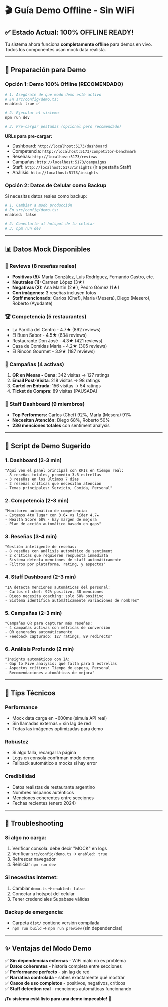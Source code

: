 # 🎬 Guía Demo Offline - Sin WiFi

## ✅ **Estado Actual: 100% OFFLINE READY!**

Tu sistema ahora funciona **completamente offline** para demos en vivo. Todos los componentes usan mock data realista.

---

## 🚀 **Preparación para Demo**

### **Opción 1: Demo 100% Offline (RECOMENDADO)**

```bash
# 1. Asegúrate de que modo demo esté activo
# En src/config/demo.ts:
enabled: true ✅

# 2. Ejecutar el sistema
npm run dev

# 3. Pre-cargar pestañas (opcional pero recomendado)
```

**URLs para pre-cargar:**
- Dashboard: `http://localhost:5173/dashboard`
- Competencia: `http://localhost:5173/competitor-benchmark` 
- Reseñas: `http://localhost:5173/reviews`
- Campañas: `http://localhost:5173/campaigns`
- Staff: `http://localhost:5173/insights` (ir a pestaña Staff)
- Análisis: `http://localhost:5173/insights`

### **Opción 2: Datos de Celular como Backup**

Si necesitas datos reales como backup:

```bash
# 1. Cambiar a modo producción
# En src/config/demo.ts:
enabled: false

# 2. Conectarte al hotspot de tu celular
# 3. npm run dev
```

---

## 📊 **Datos Mock Disponibles**

### **💬 Reviews (8 reseñas reales)**
- **Positivas (5):** María González, Luis Rodríguez, Fernando Castro, etc.
- **Neutrales (1):** Carmen López (3★)
- **Negativas (2):** Ana Martín (2★), Pedro Gómez (1★)
- **Con imágenes:** 3 reseñas incluyen fotos
- **Staff mencionado:** Carlos (Chef), María (Mesera), Diego (Mesero), Roberto (Ayudante)

### **🏆 Competencia (5 restaurantes)**
- La Parrilla del Centro - 4.7★ (892 reviews)
- El Buen Sabor - 4.5★ (634 reviews) 
- Restaurante Don José - 4.3★ (421 reviews)
- Casa de Comidas María - 4.2★ (305 reviews)
- El Rincón Gourmet - 3.9★ (187 reviews)

### **🎯 Campañas (4 activas)**
1. **QR en Mesas - Cena**: 342 visitas → 127 ratings
2. **Email Post-Visita**: 218 visitas → 98 ratings
3. **Cartel en Entrada**: 156 visitas → 54 ratings
4. **Ticket de Compra**: 89 visitas (PAUSADA)

### **👥 Staff Dashboard (9 miembros)**
- **Top Performers:** Carlos (Chef) 92%, María (Mesera) 91%
- **Necesitan Atención:** Diego 68%, Roberto 50%
- **236 menciones totales** con sentiment analysis

---

## 🎯 **Script de Demo Sugerido**

### **1. Dashboard (2-3 min)**
```
"Aquí ven el panel principal con KPIs en tiempo real:
- 8 reseñas totales, promedio 3.6 estrellas
- 3 reseñas en los últimos 7 días 
- 2 reseñas críticas que necesitan atención
- Temas principales: Servicio, Comida, Personal"
```

### **2. Competencia (2-3 min)**
```
"Monitoreo automático de competencia:
- Estamos 4to lugar con 3.6★ vs líder 4.7★
- Health Score 68% - hay margen de mejora
- Plan de acción automático basado en gaps"
```

### **3. Reseñas (3-4 min)**
```
"Gestión inteligente de reseñas:
- 8 reseñas con análisis automático de sentiment
- 2 críticas que requieren respuesta inmediata
- Sistema detecta menciones de staff automáticamente
- Filtros por plataforma, rating, y aspectos"
```

### **4. Staff Dashboard (2-3 min)**
```
"IA detecta menciones automáticas del personal:
- Carlos el chef: 92% positivo, 38 menciones
- Diego necesita coaching: solo 68% positivo
- Sistema identifica automáticamente variaciones de nombres"
```

### **5. Campañas (2-3 min)**
```
"Campañas QR para capturar más reseñas:
- 4 campañas activas con métricas de conversión
- QR generados automáticamente
- Feedback capturado: 127 ratings, 89 redirects"
```

### **6. Análisis Profundo (2 min)**
```
"Insights automáticos con IA:
- Gap to Five analysis: qué falta para 5 estrellas
- Aspectos críticos: Tiempo de espera, Personal
- Recomendaciones automáticas de mejora"
```

---

## 🔧 **Tips Técnicos**

### **Performance**
- Mock data carga en ~600ms (simula API real)
- Sin llamadas externas = sin lag de red
- Todas las imágenes optimizadas para demo

### **Robustez**
- Si algo falla, recargar la página
- Logs en consola confirman modo demo
- Fallback automático a mocks si hay error

### **Credibilidad**
- Datos realistas de restaurante argentino
- Nombres hispanos auténticos
- Menciones coherentes entre secciones
- Fechas recientes (enero 2024)

---

## 🚨 **Troubleshooting**

### **Si algo no carga:**
1. Verificar consola: debe decir "MOCK" en logs
2. Verificar `src/config/demo.ts` → `enabled: true`
3. Refrescar navegador
4. Reiniciar `npm run dev`

### **Si necesitas internet:**
1. Cambiar `demo.ts` → `enabled: false`
2. Conectar a hotspot del celular
3. Tener credenciales Supabase válidas

### **Backup de emergencia:**
- Carpeta `dist/` contiene versión compilada
- `npm run build` → `npm run preview` (sin dependencias)

---

## ✨ **Ventajas del Modo Demo**

✅ **Sin dependencias externas** - WiFi malo no es problema  
✅ **Datos coherentes** - historia completa entre secciones  
✅ **Performance perfecto** - sin lag de red  
✅ **Narrativa controlada** - sabes exactamente qué mostrar  
✅ **Casos de uso completos** - positivos, negativos, críticos  
✅ **Staff detection real** - menciones automáticas funcionando  

**¡Tu sistema está listo para una demo impecable!** 🚀
